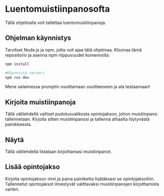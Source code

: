 # Luentomuistiinpanosofta

Tällä ohjelmalla voit tallettaa luentomuistiinpanoja.

## Ohjelman käynnistys

Tarvitset Node.js ja npm, jotta voit ajaa tätä ohjelmaa. Kloonaa tämä repositorio ja asenna npm riippuvuudet komennolla:
```bash
npm install

#Käynnistä serveri
npm run dev
```
Mene selaimessa promptin osoittamaan osoitteeseen ja ala testaamaan!

## Kirjoita muistiinpanoja

Tällä välilehdellä valitset pudotusvalikosta opintojakson, johon muistiinpano tallennetaan. Kirjoita sitten muistiinpanosi ja tallenna alhaalta löytyvästä painikkeesta.

## Näytä

Tällä välilehdellä listataan kirjoittamasi muistiinpanot.

## Lisää opintojakso

Kirjoita opintojakson nimi ja paina painiketta lisätäksesi se opintojaksoihin. Tallennetut opintojaksot ilmestyvät valittavaksi muistiinpanojen kirjoittamista varten.